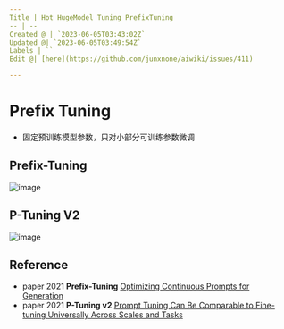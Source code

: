 ```yaml
---
Title | Hot HugeModel Tuning PrefixTuning
-- | --
Created @ | `2023-06-05T03:43:02Z`
Updated @| `2023-06-05T03:49:54Z`
Labels | ``
Edit @| [here](https://github.com/junxnone/aiwiki/issues/411)

---
```

# Prefix Tuning

- 固定预训练模型参数，只对小部分可训练参数微调


## Prefix-Tuning

![image](https://github.com/junxnone/aiwiki/assets/2216970/b62ac68d-f4ef-4baa-9e93-84a85d6b7113)

## P-Tuning V2

![image](https://github.com/junxnone/aiwiki/assets/2216970/5c05b2f1-278a-42f0-84ea-71c9900158e5)

## Reference
- paper 2021 **Prefix-Tuning** [Optimizing Continuous Prompts for Generation](https://arxiv.org/abs/2101.00190)
- paper 2021 **P-Tuning v2** [Prompt Tuning Can Be Comparable to Fine-tuning Universally Across Scales and Tasks]()


